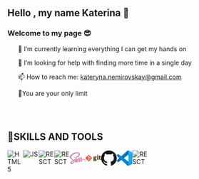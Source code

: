 <h2>Hello , my name Katerina 🥰</h2>
<h3>Welcome to my page 😎</h3>
<ul>
<p>🔭 I’m currently learning everything I can get my hands on</p>
<p>🤔 I’m looking for help with finding more time in a single day</p>
<p>📫 How to reach me: <a href="kateryna.nemirovskay@gmail.com">kateryna.nemirovskay@gmail.com</a></p>
<p>🤖You are your only limit </p></ul>
<br></br>
<h2>📌SKILLS AND TOOLS</h2> 
<img align="left" alt="HTML5" width="35px"
src="https://user-images.githubusercontent.com/106702583/179249004-83788238-3e0e-42fc-b48d-d94316bb66d4.svg">
<img align="left" alt="JS" width="35px"
src="https://user-images.githubusercontent.com/106702583/179249013-ac2a85a0-f3d9-4b15-b92c-c775c6529195.svg">
<img align="left" alt="RESCT" width="35px"
src="https://user-images.githubusercontent.com/106702583/179249856-0896cff4-133d-4136-951d-e67160a578a2.svg">
<img align="left" alt="RESCT" width="35px"
src="https://user-images.githubusercontent.com/106702583/179249999-4df39112-9cd5-4cac-a967-934c77f806fd.svg">
<img align="left" alt="RESCT" width="35px"
src="https://raw.githubusercontent.com/github/explore/80688e429a7d4ef2fca1e82350fe8e3517d3494d/topics/sass/sass.png">
<img align="left" alt="RESCT" width="35px"
src="https://raw.githubusercontent.com/github/explore/80688e429a7d4ef2fca1e82350fe8e3517d3494d/topics/git/git.png">
<img align="left" alt="RESCT" width="35px"
src="https://raw.githubusercontent.com/github/explore/78df643247d429f6cc873026c0622819ad797942/topics/github/github.png">
<img align="left" alt="RESCT" width="35px"
src="https://raw.githubusercontent.com/github/explore/80688e429a7d4ef2fca1e82350fe8e3517d3494d/topics/visual-studio-code/visual-studio-code.png">
<img align="left" alt="RESCT" width="35px"
src="https://avatars.githubusercontent.com/u/5155369?s=200&v=4">
